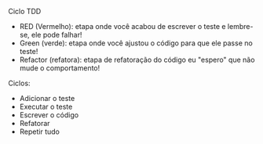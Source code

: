 Ciclo TDD

- RED (Vermelho): etapa onde você acabou de escrever o teste e lembre-se, ele pode falhar!
- Green (verde): etapa onde você ajustou o código para que ele passe no teste!
- Refactor (refatora): etapa de refatoração do código eu "espero" que não mude o comportamento!

Ciclos:

- Adicionar o teste
- Executar o teste
- Escrever o código
- Refatorar
- Repetir tudo
